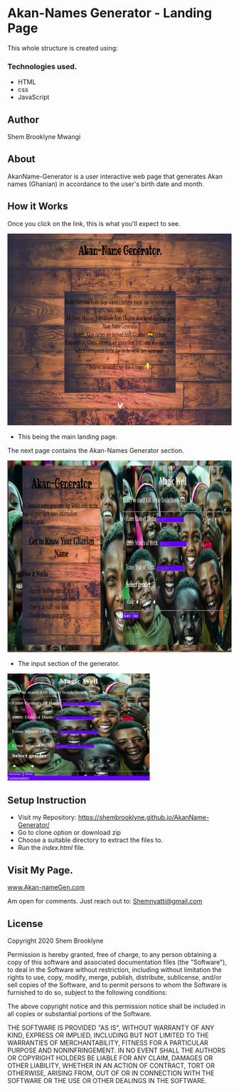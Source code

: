 # Akan-Names Generator - Landing Page

This whole structure is created using:

### Technologies used.
- HTML
- css
- JavaScript

## Author
Shem Brooklyne Mwangi

## About
AkanName-Generator is a user interactive web page that generates Akan names (Ghanian) in accordance to the user's birth date and month.
<!-- A Ghanaian name generator that works only on the basis of your birth dates information. -->
## How it Works
Once you click on the link, this is what you'll expect to see.

<img src="images/Officiallandpg.png" height="430" width="720" alt="The landing page" >

- This being the main landing page.

The next page contains the Akan-Names Generator section.

<img src="images/Genpg.png" height="430" width="720" alt="Generating page">

- The input section of the generator.

<img src="images/Gen.png" height="240" width="320" alt="Input section">

## Setup Instruction

- Visit my Repository: https://shembrooklyne.github.io/AkanName-Generator/
- Go to clone option or download zip
- Choose a suitable directory to extract the files to.
- Run the *index.html* file.

## Visit My Page.
<a href="https://shembrooklyne.github.io/AkanName-Generator/">www.Akan-nameGen.com</a>

Am open for comments. Just reach out to: <a href="mailto:shemnyatti@gmail.com">Shemnyatti@gmail.com</a>

## License
Copyright 2020 Shem Brooklyne

Permission is hereby granted, free of charge, to any person obtaining a copy of this software and associated documentation files (the "Software"), to deal in the Software without restriction, including without limitation the rights to use, copy, modify, merge, publish, distribute, sublicense, and/or sell copies of the Software, and to permit persons to whom the Software is furnished to do so, subject to the following conditions:

The above copyright notice and this permission notice shall be included in all copies or substantial portions of the Software.

THE SOFTWARE IS PROVIDED "AS IS", WITHOUT WARRANTY OF ANY KIND, EXPRESS OR IMPLIED, INCLUDING BUT NOT LIMITED TO THE WARRANTIES OF MERCHANTABILITY, FITNESS FOR A PARTICULAR PURPOSE AND NONINFRINGEMENT. IN NO EVENT SHALL THE AUTHORS OR COPYRIGHT HOLDERS BE LIABLE FOR ANY CLAIM, DAMAGES OR OTHER LIABILITY, WHETHER IN AN ACTION OF CONTRACT, TORT OR OTHERWISE, ARISING FROM, OUT OF OR IN CONNECTION WITH THE SOFTWARE OR THE USE OR OTHER DEALINGS IN THE SOFTWARE.
